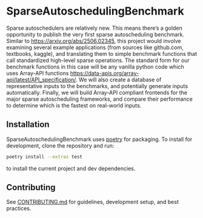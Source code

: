# SparseAutoschedulingBenchmark

Sparse autoschedulers are relatively new. This means there’s a golden opportunity to publish the very first sparse autoscheduling benchmark. Similar to https://arxiv.org/abs/2506.02345, this project would involve examining several example applications (from sources like github.com, textbooks, kaggle), and translating them to simple benchmark functions that call standardized high-level sparse operations. The standard form for our benchmark functions in this case will be any vanilla python code which uses Array-API functions https://data-apis.org/array-api/latest/API_specification/. We will also create a database of representative inputs to the benchmarks, and potentially generate inputs automatically. Finally, we will build Array-API compliant frontends for the major sparse autoscheduling frameworks, and compare their performance to determine which is the fastest on real-world inputs. 

## Installation

SparseAutoschedulingBenchmark uses [poetry](https://python-poetry.org/) for packaging. To install for
development, clone the repository and run:
```bash
poetry install --extras test
```
to install the current project and dev dependencies.

## Contributing
See [CONTRIBUTING.md](CONTRIBUTING.md) for guidelines, development setup, and best practices.
